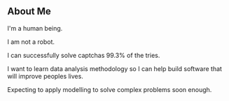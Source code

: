 ## About Me

I'm a human being.

I am not a robot.

I can successfully solve captchas 99.3% of the tries.

I want to learn data analysis methodology so I can help build software that will improve peoples lives.

Expecting to apply modelling to solve complex problems soon enough.
